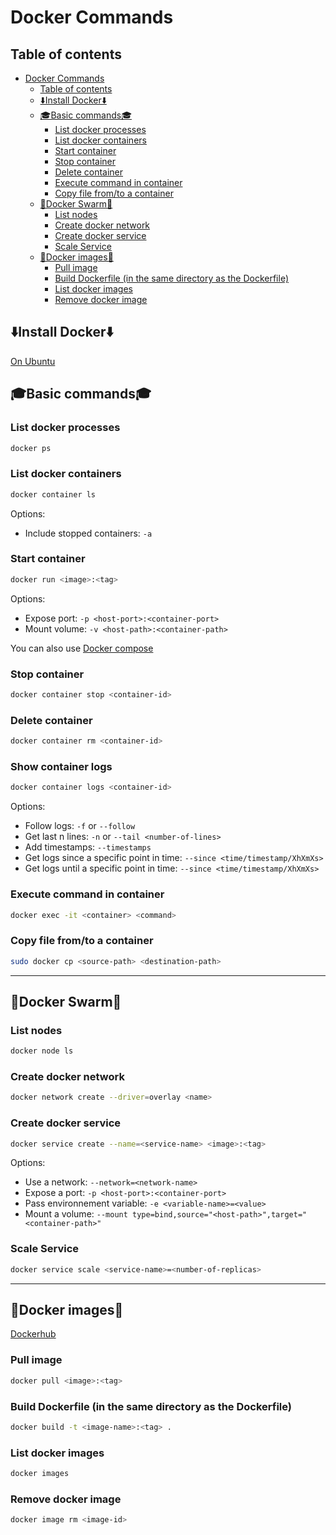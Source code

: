 # Docker Commands

## Table of contents

- [Docker Commands](#docker-commands)
  - [Table of contents](#table-of-contents)
  - [⬇️Install Docker⬇️](#️install-docker️)
  - [🎓Basic commands🎓](#basic-commands)
    - [List docker processes](#list-docker-processes)
    - [List docker containers](#list-docker-containers)
    - [Start container](#start-container)
    - [Stop container](#stop-container)
    - [Delete container](#delete-container)
    - [Execute command in container](#execute-command-in-container)
    - [Copy file from/to a container](#copy-file-fromto-a-container)
  - [🐝Docker Swarm🐝](#docker-swarm)
    - [List nodes](#list-nodes)
    - [Create docker network](#create-docker-network)
    - [Create docker service](#create-docker-service)
    - [Scale Service](#scale-service)
  - [📀Docker images📀](#docker-images)
    - [Pull image](#pull-image)
    - [Build Dockerfile (in the same directory as the Dockerfile)](#build-dockerfile-in-the-same-directory-as-the-dockerfile)
    - [List docker images](#list-docker-images)
    - [Remove docker image](#remove-docker-image)

## ⬇️Install Docker⬇️

[On Ubuntu](https://docs.docker.com/engine/install/ubuntu/ "https://docs.docker.com/engine/install/ubuntu/")

## 🎓Basic commands🎓

### List docker processes

```bash
docker ps
```

### List docker containers

```bash
docker container ls
```

Options:

- Include stopped containers: ``-a``

### Start container

```bash
docker run <image>:<tag>
```

Options:

- Expose port: ``-p <host-port>:<container-port>``
- Mount volume: ``-v <host-path>:<container-path>``

You can also use [Docker compose](Docker_Compose.md#docker-compose)

### Stop container

```bash
docker container stop <container-id>
```

### Delete container

```bash
docker container rm <container-id>
```

### Show container logs

```bash
docker container logs <container-id>
```

Options:

- Follow logs: `-f` or `--follow`
- Get last n lines: `-n` or `--tail <number-of-lines>`
- Add timestamps: `--timestamps`
- Get logs since a specific point in time: `--since <time/timestamp/XhXmXs>`
- Get logs until a specific point in time: `--since <time/timestamp/XhXmXs>`
### Execute command in container

``` bash
docker exec -it <container> <command>
```

### Copy file from/to a container

```bash
sudo docker cp <source-path> <destination-path>
```

---

## 🐝Docker Swarm🐝

### List nodes

```bash
docker node ls
```

### Create docker network

```bash
docker network create --driver=overlay <name>
```

### Create docker service

```bash
docker service create --name=<service-name> <image>:<tag>
```

Options:

- Use a network: ``--network=<network-name>``
- Expose a port: ``-p <host-port>:<container-port>``
- Pass environnement variable: ``-e <variable-name>=<value>``
- Mount a volume: ``--mount type=bind,source="<host-path>",target="<container-path>"``

### Scale Service

```bash
docker service scale <service-name>=<number-of-replicas>
```

---

## 📀Docker images📀

[Dockerhub](https://hub.docker.com/)

### Pull image

```bash
docker pull <image>:<tag>
```

### Build Dockerfile (in the same directory as the Dockerfile)

```bash
docker build -t <image-name>:<tag> .
```

### List docker images

```bash
docker images
```

### Remove docker image

```bash
docker image rm <image-id>
```
